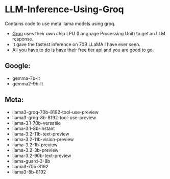 # LLM-Inference-Using-Groq
Contains code to use meta llama models using groq. 

- [Groq](https://groq.com/) uses their own chip LPU (Language Processing Unit) to get an LLM response.
- It gave the fastest inference on 70B LLaMA I have ever seen.
- All you have to do is have their free tier api and you are good to go.

## Google:
  - gemma-7b-it
  - gemma2-9b-it

## Meta:
  - llama3-groq-70b-8192-tool-use-preview
  - llama3-groq-8b-8192-tool-use-preview
  - llama-3.1-70b-versatile
  - llama-3.1-8b-instant
  - llama-3.2-11b-text-preview
  - llama-3.2-11b-vision-preview
  - llama-3.2-1b-preview
  - llama-3.2-3b-preview
  - llama-3.2-90b-text-preview
  - llama-guard-3-8b
  - llama3-70b-8192
  - llama3-8b-8192
